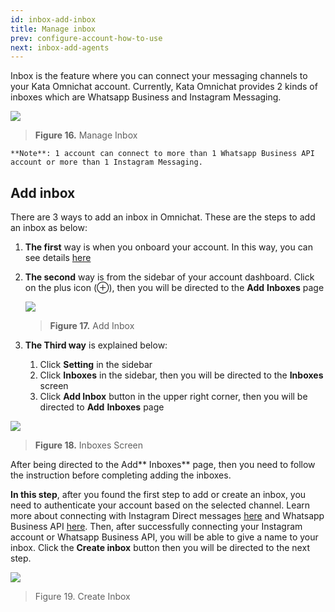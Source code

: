 ```yaml
---
id: inbox-add-inbox
title: Manage inbox
prev: configure-account-how-to-use
next: inbox-add-agents
---
```


Inbox is the feature where you can connect your messaging channels to your Kata Omnichat account. Currently, Kata Omnichat provides 2 kinds of inboxes which are Whatsapp Business and Instagram Messaging.

![](https://lh6.googleusercontent.com/vU6xmTwFbFvCfDARUebvBTgzgl4kuAbXEW0Jy7GXHCww8dinVNKdsmvtIIOcoq9VvZ2RH_FbaW-ef-1tYH7hhu1TWmdb2_Jl_IImcN-MF_4vwtlFEFxbL8YA8oGH4s6f6h0QKywy)

> **Figure 16.** Manage Inbox

```
**Note**: 1 account can connect to more than 1 Whatsapp Business API account or more than 1 Instagram Messaging.
```

## Add inbox

There are 3 ways to add an inbox in Omnichat. These are the steps to add an inbox as below:

1. **The first** way is when you onboard your account. In this way, you can see details [here](/kata-omnichat/before-you-start/prepare-your-instagram-business-account)
2. **The second** way is from the sidebar of your account dashboard. Click on the plus icon (⊕), then you will be directed to the **Add** **Inboxes** page

    ![](https://lh3.googleusercontent.com/-RkzNLe-3Q1Q0IpZST-5uArsyB4f4vJs1A6VN3IH-C4NfgqipYRDpEPrBoWeIXDRQV_1UhxdVfOXdMcvho1XWcLLGBIxV2hSOARUUzn9bBzyIZbROvHJpK1fBi0vVEH7jM7bemAB)

    > **Figure 17.** Add Inbox

3. **The Third way** is explained below:

    1. Click **Setting** in the sidebar
    2. Click **Inboxes** in the sidebar, then you will be directed to the **Inboxes** screen
    3. Click **Add Inbox** button in the upper right corner, then you will be directed to **Add** **Inboxes** page

![](https://lh5.googleusercontent.com/p3Ta8LGwKyVDT_44pkBRx008t_ZXJj-jyXAJm5st5ePRHVxOPipF54-2NkKPUAGwA6b0bSSTPkMvY15ogmXunNnKpUKXnv5bCY7qiweGmyueunJ_avFWDotEh8Dees1KqJA7X745)

> **Figure 18.** Inboxes Screen

After being directed to the Add** Inboxes** page, then you need to follow the instruction before completing adding the inboxes.

**In this step**, after you found the first step to add or create an inbox, you need to authenticate your account based on the selected channel. Learn more about connecting with Instagram Direct messages [here](/kata-omnichat/before-you-start/prepare-your-instagram-business-account) and Whatsapp Business API [here](/kata-omnichat/before-you-start/prepare-your-waba-account). Then, after successfully connecting your Instagram account or Whatsapp Business API, you will be able to give a name to your inbox. Click the **Create inbox** button then you will be directed to the next step.

![](https://lh3.googleusercontent.com/deH9wrF7KQtxOI9P1ec_ISSBM5ehwyQuECRSaNCasfgX1w7V7w5qkB3gx9IpDcM_H5GjwVD6lm9yEY0U8WUFr7uQ3CqkLCNVuITfzEBU5PKOkggels9PhoFfGAQxNA0M-MMOKUjY)

> Figure 19. Create Inbox
